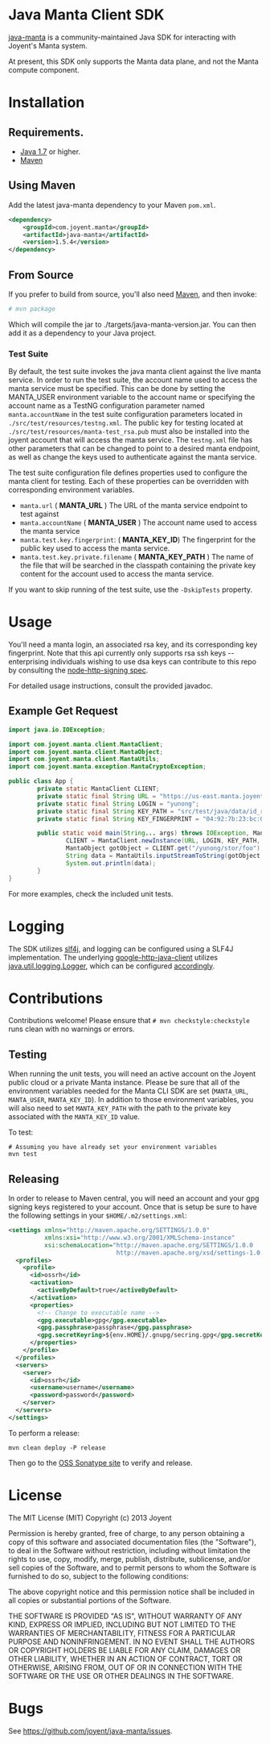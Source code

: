 # Java Manta Client SDK

[java-manta](http://joyent.github.com/java-manta) is a community-maintained Java
SDK for interacting with Joyent's Manta system.

At present, this SDK only supports the Manta data plane, and not the Manta
compute component.

# Installation
## Requirements.
* [Java 1.7](http://www.oracle.com/technetwork/java/javase/downloads/index.html) or higher.
* [Maven](https://maven.apache.org/)

## Using Maven
Add the latest java-manta dependency to your Maven `pom.xml`.

```xml
<dependency>
    <groupId>com.joyent.manta</groupId>
    <artifactId>java-manta</artifactId>
    <version>1.5.4</version>
</dependency>
```

## From Source
If you prefer to build from source, you'll also need
[Maven](https://maven.apache.org/), and then invoke:

``` bash
# mvn package
```

Which will compile the jar to ./targets/java-manta-version.jar. You can then
add it as a dependency to your Java project.

### Test Suite
By default, the test suite invokes the java manta client against the live manta
service.  In order to run the test suite, the account name used to access the
manta service must be specified.  This can be done by setting the MANTA_USER
environment variable to the account name or specifying the account name as a
TestNG configuration parameter named `manta.accountName` in the test suite
configuration parameters located in `./src/test/resources/testng.xml`.
The public key for testing located at `./src/test/resources/manta-test_rsa.pub`
must also be installed into the joyent account that will access the manta
service.  The `testng.xml` file has other parameters that can be changed to point
to a desired manta endpoint, as well as change the keys used to authenticate
against the manta service.

The test suite configuration file defines properties used to configure the manta client for testing.
Each of these properties can be overridden with corresponding environment variables.

* `manta.url` ( **MANTA_URL** )
The URL of the manta service endpoint to test against
* `manta.accountName` ( **MANTA_USER** )
The account name used to access the manta service
* `manta.test.key.fingerprint`: ( **MANTA_KEY_ID**)
The fingerprint for the public key used to access the manta service.
* `manta.test.key.private.filename` ( **MANTA_KEY_PATH** )
The name of the file that will be searched in the classpath containing the private key content
for the account used to access the manta service.
 
If you want to skip running of the test suite, use the `-DskipTests` property.

# Usage

You'll need a manta login, an associated rsa key, and its corresponding key
fingerprint. Note that this api currently only supports rsa ssh keys --
enterprising individuals wishing to use dsa keys can contribute to this repo by
consulting the [node-http-signing
spec](https://github.com/joyent/node-http-signature/blob/master/http_signing.md).

For detailed usage instructions, consult the provided javadoc.

## Example Get Request
``` java
import java.io.IOException;

import com.joyent.manta.client.MantaClient;
import com.joyent.manta.client.MantaObject;
import com.joyent.manta.client.MantaUtils;
import com.joyent.manta.exception.MantaCryptoException;

public class App {
        private static MantaClient CLIENT;
        private static final String URL = "https://us-east.manta.joyent.com";
        private static final String LOGIN = "yunong";
        private static final String KEY_PATH = "src/test/java/data/id_rsa";
        private static final String KEY_FINGERPRINT = "04:92:7b:23:bc:08:4f:d7:3b:5a:38:9e:4a:17:2e:df";

        public static void main(String... args) throws IOException, MantaCryptoException {
                CLIENT = MantaClient.newInstance(URL, LOGIN, KEY_PATH, KEY_FINGERPRINT);
                MantaObject gotObject = CLIENT.get("/yunong/stor/foo");
                String data = MantaUtils.inputStreamToString(gotObject.getDataInputStream());
                System.out.println(data);
        }
}
```

For more examples, check the included unit tests.

# Logging

The SDK utilizes [slf4j](http://www.slf4j.org/), and logging
can be configured using a SLF4J implementation. The underlying
[google-http-java-client](https://code.google.com/p/google-http-java-client/)
utilizes
[java.util.logging.Logger](http://docs.oracle.com/javase/7/docs/api/java/util/logging/Logger.html),
which can be configured
[accordingly](https://code.google.com/p/google-http-java-client/wiki/HTTP).

# Contributions

Contributions welcome! Please ensure that `# mvn checkstyle:checkstyle` runs
clean with no warnings or errors.

## Testing

When running the unit tests, you will need an active account on the Joyent public 
cloud or a private Manta instance. Please be sure that all of the environment
variables needed for the Manta CLI SDK are set (`MANTA_URL`, `MANTA_USER`,
`MANTA_KEY_ID`). In addition to those environment variables, you will also need to
set `MANTA_KEY_PATH` with the path to the private key associated with the
`MANTA_KEY_ID` value.

To test:
```
# Assuming you have already set your environment variables
mvn test
```

## Releasing

In order to release to Maven central, you will need an account and your gpg signing
keys registered to your account. Once that is setup be sure to have the following
settings in your `$HOME/.m2/settings.xml`:

```xml
<settings xmlns="http://maven.apache.org/SETTINGS/1.0.0"
          xmlns:xsi="http://www.w3.org/2001/XMLSchema-instance"
          xsi:schemaLocation="http://maven.apache.org/SETTINGS/1.0.0
                              http://maven.apache.org/xsd/settings-1.0.0.xsd">
  <profiles>
    <profile>
      <id>ossrh</id>
      <activation>
        <activeByDefault>true</activeByDefault>
      </activation>
      <properties>
        <!-- Change to executable name -->
        <gpg.executable>gpg</gpg.executable>
        <gpg.passphrase>passphrase</gpg.passphrase>
        <gpg.secretKeyring>${env.HOME}/.gnupg/secring.gpg</gpg.secretKeyring>
      </properties>
    </profile>
  </profiles>
  <servers>
    <server>
      <id>ossrh</id>
      <username>username</username>
      <password>password</password>
    </server>
  </servers>
</settings>
```

To perform a release:

```
mvn clean deploy -P release
```

Then go to the [OSS Sonatype site](https://oss.sonatype.org) to verify and release.

# License

The MIT License (MIT)
Copyright (c) 2013 Joyent

Permission is hereby granted, free of charge, to any person obtaining a copy of
this software and associated documentation files (the "Software"), to deal in
the Software without restriction, including without limitation the rights to
use, copy, modify, merge, publish, distribute, sublicense, and/or sell copies of
the Software, and to permit persons to whom the Software is furnished to do so,
subject to the following conditions:

The above copyright notice and this permission notice shall be included in all
copies or substantial portions of the Software.

THE SOFTWARE IS PROVIDED "AS IS", WITHOUT WARRANTY OF ANY KIND, EXPRESS OR
IMPLIED, INCLUDING BUT NOT LIMITED TO THE WARRANTIES OF MERCHANTABILITY,
FITNESS FOR A PARTICULAR PURPOSE AND NONINFRINGEMENT. IN NO EVENT SHALL THE
AUTHORS OR COPYRIGHT HOLDERS BE LIABLE FOR ANY CLAIM, DAMAGES OR OTHER
LIABILITY, WHETHER IN AN ACTION OF CONTRACT, TORT OR OTHERWISE, ARISING FROM,
OUT OF OR IN CONNECTION WITH THE SOFTWARE OR THE USE OR OTHER DEALINGS IN THE
SOFTWARE.

# Bugs

See <https://github.com/joyent/java-manta/issues>.

